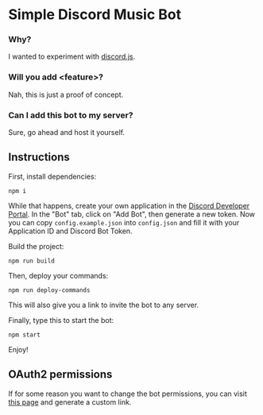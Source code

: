 # Simple Discord Music Bot

### Why?
I wanted to experiment with [discord.js](https://discord.js.org/).

### Will you add \<feature>?
Nah, this is just a proof of concept.

### Can I add this bot to my server?
Sure, go ahead and host it yourself.

## Instructions
First, install dependencies:
```
npm i
```

While that happens, create your own application in the [Discord Developer Portal](https://discord.com/developers/applications). In the "Bot" tab, click on "Add Bot", then generate a new token. Now you can copy `config.example.json` into `config.json` and fill it with your Application ID and Discord Bot Token.

Build the project:
```
npm run build
```

Then, deploy your commands:
```
npm run deploy-commands
```
This will also give you a link to invite the bot to any server.

Finally, type this to start the bot:
```
npm start
```
Enjoy!

## OAuth2 permissions
If for some reason you want to change the bot permissions, you can visit [this page](https://discordapi.com/permissions.html#17825792) and generate a custom link.
